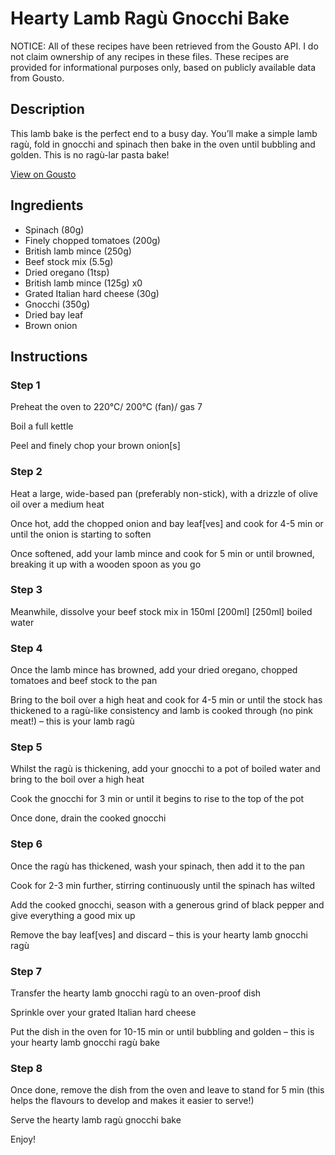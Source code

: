 # Hearty Lamb Ragù Gnocchi Bake

NOTICE: All of these recipes have been retrieved from the Gousto API. I do not claim ownership of any recipes in these files. These recipes are provided for informational purposes only, based on publicly available data from Gousto.

## Description

This lamb bake is the perfect end to a busy day. You’ll make a simple lamb ragù, fold in gnocchi and spinach then bake in the oven until bubbling and golden. This is no ragù-lar pasta bake!

[View on Gousto](https://www.gousto.co.uk/recipes/cookbook/hearty-lamb-ragu-gnocchi-bake)

## Ingredients

- Spinach (80g)
- Finely chopped tomatoes (200g)
- British lamb mince (250g)
- Beef stock mix (5.5g)
- Dried oregano (1tsp)
- British lamb mince (125g) x0
- Grated Italian hard cheese (30g)
- Gnocchi (350g)
- Dried bay leaf
- Brown onion

## Instructions


### Step 1

Preheat the oven to 220°C/ 200°C (fan)/ gas 7

Boil a full kettle

Peel and finely chop your brown onion[s]


### Step 2

Heat a large, wide-based pan (preferably non-stick), with a drizzle of olive oil over a medium heat

Once hot, add the chopped onion and bay leaf[ves] and cook for 4-5 min or until the onion is starting to soften

Once softened, add your lamb mince and cook for 5 min or until browned, breaking it up with a wooden spoon as you go


### Step 3

Meanwhile, dissolve your beef stock mix in 150ml <span class="text-purple">[200ml]</span> <span class="text-danger">[250ml]</span> boiled water


### Step 4

Once the lamb mince has browned, add your dried oregano, chopped tomatoes and beef stock to the pan

Bring to the boil over a high heat and cook for 4-5 min or until the stock has thickened to a ragù-like consistency and lamb is cooked through (no pink meat!) – this is your lamb ragù


### Step 5

Whilst the ragù is thickening, add your gnocchi to a pot of boiled water and bring to the boil over a high heat

Cook the gnocchi for 3 min or until it begins to rise to the top of the pot

Once done, drain the cooked gnocchi


### Step 6

Once the ragù has thickened, wash your spinach, then add it to the pan

Cook for 2-3 min further, stirring continuously until the spinach has wilted

Add the cooked gnocchi, season with a generous grind of black pepper and give everything a good mix up

Remove the bay leaf[ves] and discard – this is your hearty lamb gnocchi ragù


### Step 7

Transfer the hearty lamb gnocchi ragù to an oven-proof dish

Sprinkle over your grated Italian hard cheese

Put the dish in the oven for 10-15 min or until bubbling and golden – this is your hearty lamb gnocchi ragù bake

### Step 8

Once done, remove the dish from the oven and leave to stand for 5 min (this helps the flavours to develop and makes it easier to serve!)

Serve the hearty lamb ragù gnocchi bake

Enjoy!

